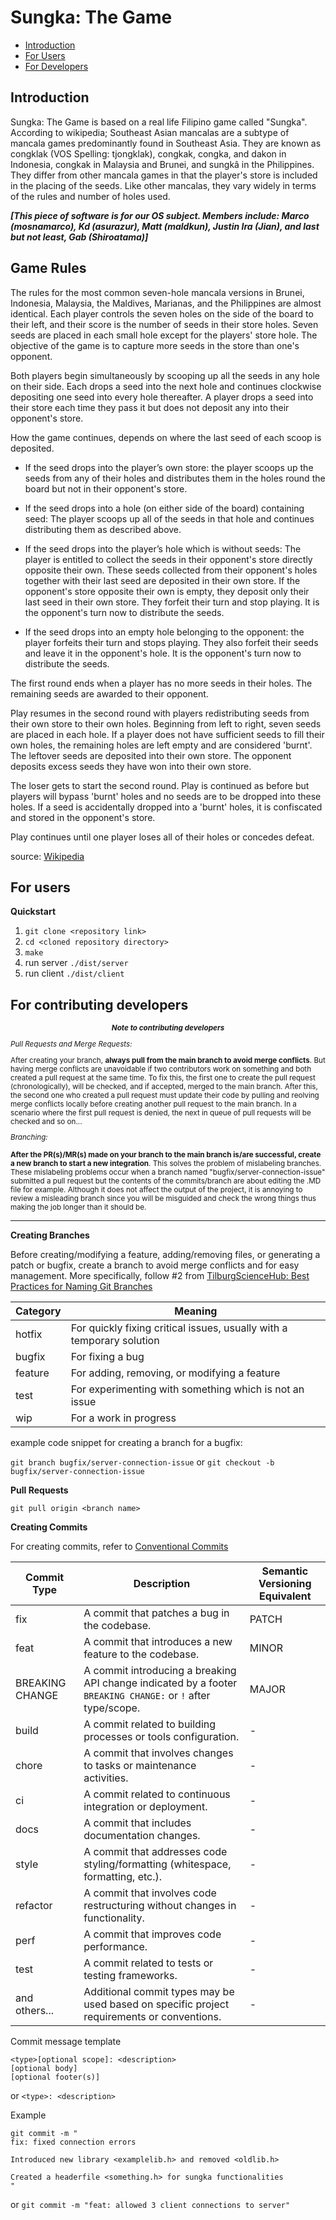# Sungka: The Game

* [Introduction](#introduction)
* [For Users](#for-users)
* [For Developers](#for-contributing-developers)

## Introduction

Sungka: The Game is based on a real life Filipino game called "Sungka". According to wikipedia; Southeast Asian mancalas are a subtype of mancala games predominantly found in Southeast Asia. They are known as congklak (VOS Spelling: tjongklak), congkak, congka, and dakon in Indonesia, congkak in Malaysia and Brunei, and sungkâ in the Philippines. They differ from other mancala games in that the player's store is included in the placing of the seeds. Like other mancalas, they vary widely in terms of the rules and number of holes used.

***[This piece of software is for our OS subject. Members include: Marco (mosnamarco), Kd (asurazur), Matt (maldkun), Justin Ira (Jian), and last but not least, Gab (Shiroatama)]***

## Game Rules

The rules for the most common seven-hole mancala versions in Brunei, Indonesia, Malaysia, the Maldives, Marianas, and the Philippines are almost identical. Each player controls the seven holes on the side of the board to their left, and their score is the number of seeds in their store holes. Seven seeds are placed in each small hole except for the players' store hole. The objective of the game is to capture more seeds in the store than one's opponent.

Both players begin simultaneously by scooping up all the seeds in any hole on their side. Each drops a seed into the next hole and continues clockwise depositing one seed into every hole thereafter. A player drops a seed into their store each time they pass it but does not deposit any into their opponent's store.

How the game continues, depends on where the last seed of each scoop is deposited.

* If the seed drops into the player’s own store: the player scoops up the seeds from any of their holes and distributes them in the holes round the board but not in their opponent's store.

* If the seed drops into a hole (on either side of the board) containing seed: The player scoops up all of the seeds in that hole and continues distributing them as described above.

* If the seed drops into the player’s hole which is without seeds: The player is entitled to collect the seeds in their opponent's store directly opposite their own. These seeds collected from their opponent's holes together with their last seed are deposited in their own store. If the opponent's store opposite their own is empty, they deposit only their last seed in their own store. They forfeit their turn and stop playing. It is the opponent's turn now to distribute the seeds.

* If the seed drops into an empty hole belonging to the opponent: the player forfeits their turn and stops playing. They also forfeit their seeds and leave it in the opponent's hole. It is the opponent's turn now to distribute the seeds.

The first round ends when a player has no more seeds in their holes. The remaining seeds are awarded to their opponent.

Play resumes in the second round with players redistributing seeds from their own store to their own holes. Beginning from left to right, seven seeds are placed in each hole. If a player does not have sufficient seeds to fill their own holes, the remaining holes are left empty and are considered 'burnt'. The leftover seeds are deposited into their own store. The opponent deposits excess seeds they have won into their own store.

The loser gets to start the second round. Play is continued as before but players will bypass 'burnt' holes and no seeds are to be dropped into these holes. If a seed is accidentally dropped into a 'burnt' holes, it is confiscated and stored in the opponent's store.

Play continues until one player loses all of their holes or concedes defeat.

source: [Wikipedia](https://en.wikipedia.org/wiki/Southeast_Asian_mancala)

## For users

**Quickstart**

1. `git clone <repository link>`
2. `cd <cloned repository directory>`
3. `make`
4. run server `./dist/server`
5. run client `./dist/client`

## For contributing developers

<small>

<div style="text-align: center;"> 
  
  **_Note to contributing developers_**

</div>

_Pull Requests and Merge Requests:_

  After creating your branch, **always pull from the main branch to avoid merge conflicts**. But having merge conflicts are unavoidable if two contributors work on something and both created a pull request at the same time. To fix this, the first one to create the pull request (chronologically), will be checked, and if accepted, merged to the main branch. After this, the second one who created a pull request must update their code by pulling and reolving merge conflicts locally before creating another pull request to the main branch. In a scenario where the first pull request is denied, the next in queue of pull requests will be checked and so on...

_Branching:_

  **After the PR(s)/MR(s) made on your branch to the main branch is/are successful, create a new branch to start a new integration**. This solves the problem of mislabeling branches. These mislabeling problems occur when a branch named "bugfix/server-connection-issue" submitted a pull request but the contents of the commits/branch are about editing the .MD file for example. Although it does not affect the output of the project, it is annoying to review a misleading branch since you will be misguided and check the wrong things thus making the job longer than it should be. 
</small>

<hr>

**Creating Branches**

Before creating/modifying a feature, adding/removing files, or generating a patch or bugfix, create a branch to avoid merge conflicts and for easy management. More specifically, follow #2 from [TilburgScienceHub: Best Practices for Naming Git Branches](https://tilburgsciencehub.com/building-blocks/collaborate-and-share-your-work/use-github/naming-git-branches/)

| Category | Meaning                                               |
|----------|-------------------------------------------------------|
| hotfix   | For quickly fixing critical issues, usually with a temporary solution |
| bugfix   | For fixing a bug                                      |
| feature  | For adding, removing, or modifying a feature           |
| test     | For experimenting with something which is not an issue |
| wip      | For a work in progress                                 |

example code snippet for creating a branch for a bugfix:

`git branch bugfix/server-connection-issue`
or
`git checkout -b bugfix/server-connection-issue` 

**Pull Requests**

`git pull origin <branch name>`

**Creating Commits**

For creating commits, refer to [Conventional Commits](https://www.conventionalcommits.org/en/v1.0.0/)

| Commit Type         | Description                                                                                              | Semantic Versioning Equivalent |
|---------------------|----------------------------------------------------------------------------------------------------------|-------------------------------|
| fix                 | A commit that patches a bug in the codebase.                                                               | PATCH                         |
| feat                | A commit that introduces a new feature to the codebase.                                                     | MINOR                         |
| BREAKING CHANGE     | A commit introducing a breaking API change indicated by a footer `BREAKING CHANGE:` or `!` after type/scope.| MAJOR                         |
| build               | A commit related to building processes or tools configuration.                                              | -                             |
| chore               | A commit that involves changes to tasks or maintenance activities.                                          | -                             |
| ci                  | A commit related to continuous integration or deployment.                                                    | -                             |
| docs                | A commit that includes documentation changes.                                                               | -                             |
| style               | A commit that addresses code styling/formatting (whitespace, formatting, etc.).                             | -                             |
| refactor            | A commit that involves code restructuring without changes in functionality.                                 | -                             |
| perf                | A commit that improves code performance.                                                                    | -                             |
| test                | A commit related to tests or testing frameworks.                                                             | -                             |
| and others...       | Additional commit types may be used based on specific project requirements or conventions.                  | -                             |

Commit message template
```
<type>[optional scope]: <description>
[optional body]
[optional footer(s)]
```
or
`<type>: <description>`

Example
```
git commit -m "
fix: fixed connection errors

Introduced new library <examplelib.h> and removed <oldlib.h>

Created a headerfile <something.h> for sungka functionalities
"
```
or 
`git commit -m "feat: allowed 3 client connections to server"`

